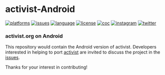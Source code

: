 # activist-Android

[![platforms](https://img.shields.io/badge/Android-32DE84.svg?logo=android&logoColor=ffffff)](https://github.com/activist-org/activist-Android)
[![issues](https://img.shields.io/github/issues/activist-org/activist-Android?label=%20&logo=github)](https://github.com/activist-org/activist-Android/issues)
[![language](https://img.shields.io/badge/Kotlin%201-A97AFE.svg?logo=kotlin&logoColor=ffffff)](https://github.com/activist-org/activist-Android/blob/main/CONTRIBUTING.md)
[![license](https://img.shields.io/github/license/activist-org/activist-Android.svg?label=%20)](https://github.com/activist-org/activist-Android/blob/main/LICENSE.txt)
[![coc](https://img.shields.io/badge/Contributor%20Covenant-ff69b4.svg)](https://github.com/activist-org/activist-Android/blob/main/.github/CODE_OF_CONDUCT.md)
[![instagram](https://img.shields.io/badge/Instagram-8134AF.svg?logo=instagram&logoColor=ffffff)](https://instagram.com/activist_org)
[![twitter](https://img.shields.io/badge/Twitter-1DA1F2.svg?logo=twitter&logoColor=ffffff)](https://twitter.com/activist_org)

### activist.org on Android

This repository would contain the Android version of activist. Developers interested in helping to port [activist](https://github.com/activist-org/activist) are invited to discuss the project in the [issues](https://github.com/activist-org/activist-Android/issues).

Thanks for your interest in contributing!
